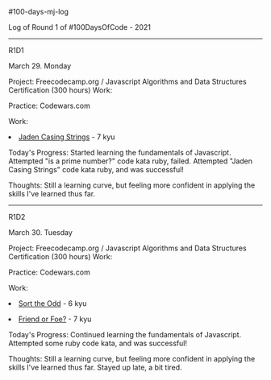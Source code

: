 #100-days-mj-log

Log of Round 1 of #100DaysOfCode - 2021
____________________________________________________

R1D1

March 29. Monday

Project: Freecodecamp.org / Javascript Algorithms and Data Structures Certification (300 hours)
Work: 

Practice: Codewars.com 

Work:  <li wfd-id="71"><a href="https://github.com/mjj4685/Codewars">Jaden Casing Strings</a> - 7 kyu</li>

Today's Progress: Started learning the fundamentals of Javascript. Attempted "is a prime number?" code kata ruby, failed. 
Attempted "Jaden Casing Strings" code kata ruby, and was successful!

Thoughts: Still a learning curve, but feeling more confident in applying the skills I've learned thus far.

----------------------------

R1D2

March 30. Tuesday

Project: Freecodecamp.org / Javascript Algorithms and Data Structures Certification (300 hours)
Work: 

Practice: Codewars.com 

Work:  <li wfd-id="71"><a href="https://github.com/mjj4685/Codewars/blob/c0c0b640186129bb40e5a4c79fca6360fe29f045/Sort%20the%20Odd">Sort the Odd</a> - 6 kyu</li>

   <li wfd-id="71"><a href="https://github.com/mjj4685/Codewars/blob/0a366c3990f2c5a1be011ef66088eb68e34926fe/Friend%20or%20Foe">Friend or Foe?</a> - 7 kyu</li>

Today's Progress: Continued learning the fundamentals of Javascript. 
Attempted some ruby code kata, and was successful!

Thoughts: Still a learning curve, but feeling more confident in applying the skills I've learned thus far. Stayed up late, a bit tired. 



